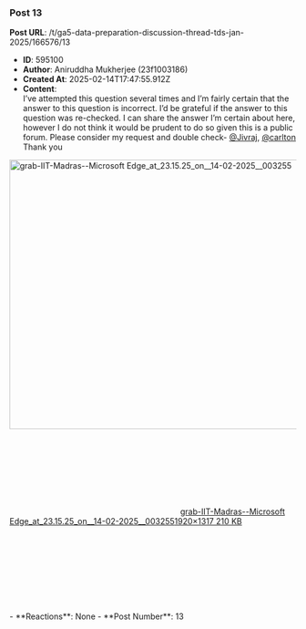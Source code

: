 ### Post 13
**Post URL**: /t/ga5-data-preparation-discussion-thread-tds-jan-2025/166576/13
- **ID**: 595100
- **Author**: Aniruddha Mukherjee (23f1003186)
- **Created At**: 2025-02-14T17:47:55.912Z
- **Content**:  
  I’ve attempted this question several times and I’m fairly certain that the answer to this question is incorrect. I’d be grateful if the answer to this question was re-checked. I can share the answer I’m certain about here, however I do not think it would be prudent to do so given this is a public forum.
Please consider my request and double check-
<a class="mention" href="/u/jivraj">@Jivraj</a>, <a class="mention" href="/u/carlton">@carlton</a>
Thank you
<div class="lightbox-wrapper"><a class="lightbox" href="https://europe1.discourse-cdn.com/flex013/uploads/iitm/original/3X/7/5/754b8cb67790be42f3cb034ef920509a08820ad8.jpeg" data-download-href="/uploads/short-url/gJDJa7RNLNn4jWHVozm5XJJt7WE.jpeg?dl=1" title="grab-IIT-Madras--Microsoft Edge_at_23.15.25_on__14-02-2025__003255" rel="noopener nofollow ugc"><img src="https://europe1.discourse-cdn.com/flex013/uploads/iitm/optimized/3X/7/5/754b8cb67790be42f3cb034ef920509a08820ad8_2_690x473.jpeg" alt="grab-IIT-Madras--Microsoft Edge_at_23.15.25_on__14-02-2025__003255" data-base62-sha1="gJDJa7RNLNn4jWHVozm5XJJt7WE" width="690" height="473" srcset="https://europe1.discourse-cdn.com/flex013/uploads/iitm/optimized/3X/7/5/754b8cb67790be42f3cb034ef920509a08820ad8_2_690x473.jpeg, https://europe1.discourse-cdn.com/flex013/uploads/iitm/optimized/3X/7/5/754b8cb67790be42f3cb034ef920509a08820ad8_2_1035x709.jpeg 1.5x, https://europe1.discourse-cdn.com/flex013/uploads/iitm/optimized/3X/7/5/754b8cb67790be42f3cb034ef920509a08820ad8_2_1380x946.jpeg 2x" data-dominant-color="F0F0F0"><div class="meta"><svg class="fa d-icon d-icon-far-image svg-icon" aria-hidden="true"><use href="#far-image"></use></svg><span class="filename">grab-IIT-Madras--Microsoft Edge_at_23.15.25_on__14-02-2025__003255</span><span class="informations">1920×1317 210 KB</span><svg class="fa d-icon d-icon-discourse-expand svg-icon" aria-hidden="true"><use href="#discourse-expand"></use></svg></div></a></div>
- **Reactions**: None
- **Post Number**: 13

